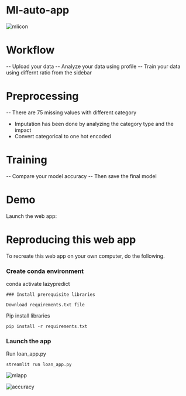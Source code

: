 # Ml-auto-app
![mlicon](https://github.com/Hridoy-bit/Auto-ML-app-for-loan-prediction/assets/60895200/dd8fc510-eb4d-46d0-92dd-c71bdfe59d58)

# Workflow

-- Upload your data
-- Analyze your data using profile
-- Train your data using differnt ratio from the sidebar


# Preprocessing
 -- There are 75 missing values with different category
 - Imputation has been done by analyzing the category type and the impact
 - Convert categorical to one hot encoded 


# Training

-- Compare your model accuracy
-- Then save the final model

# Demo

Launch the web app:


# Reproducing this web app
To recreate this web app on your own computer, do the following.

### Create conda environment

conda activate lazypredict
```
### Install prerequisite libraries

Download requirements.txt file

```



Pip install libraries
```
pip install -r requirements.txt
```


###  Launch the app
Run loan_app.py
```
streamlit run loan_app.py
```
![mlapp](https://github.com/Hridoy-bit/Auto-ML-app-for-loan-prediction/assets/60895200/78346959-9b8a-4cf4-a2dd-d28bfbd52d08)


![accuracy](https://github.com/Hridoy-bit/Auto-ML-app-for-loan-prediction/assets/60895200/e8088a8f-30cf-451c-96c2-7c2ef7244094)
